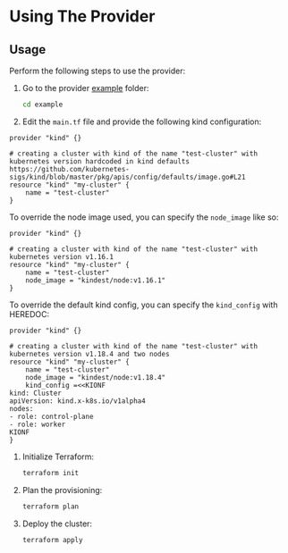 # Using The Provider

## Usage

Perform the following steps to use the provider:

1. Go to the provider [example](https://github.com/kyma-incubator/terraform-provider-kind/tree/master/example) folder:
    ```bash
    cd example
    ```
2. Edit the `main.tf` file and provide the following kind configuration:

```hcl
provider "kind" {}

# creating a cluster with kind of the name "test-cluster" with kubernetes version hardcoded in kind defaults https://github.com/kubernetes-sigs/kind/blob/master/pkg/apis/config/defaults/image.go#L21
resource "kind" "my-cluster" {
    name = "test-cluster"
}
```

To override the node image used, you can specify the `node_image` like so:

```hcl
provider "kind" {}

# creating a cluster with kind of the name "test-cluster" with kubernetes version v1.16.1
resource "kind" "my-cluster" {
    name = "test-cluster"
    node_image = "kindest/node:v1.16.1"
}
```

To override the default kind config, you can specify the `kind_config` with HEREDOC:

```hcl
provider "kind" {}

# creating a cluster with kind of the name "test-cluster" with kubernetes version v1.18.4 and two nodes
resource "kind" "my-cluster" {
    name = "test-cluster"
    node_image = "kindest/node:v1.18.4"
    kind_config =<<KIONF
kind: Cluster
apiVersion: kind.x-k8s.io/v1alpha4
nodes:
- role: control-plane
- role: worker
KIONF
}
```

1. Initialize Terraform:
    ```bash
    terraform init
    ```
2. Plan the provisioning:
    ```bash
    terraform plan
    ```
3. Deploy the cluster:
    ```bash
    terraform apply
    ```